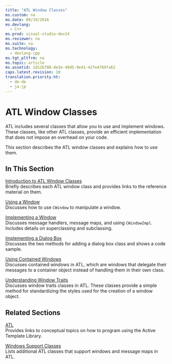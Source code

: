 ```yaml
---
title: "ATL Window Classes"
ms.custom: na
ms.date: 09/19/2016
ms.devlang: 
  - C++
ms.prod: visual-studio-dev14
ms.reviewer: na
ms.suite: na
ms.technology: 
  - devlang-cpp
ms.tgt_pltfrm: na
ms.topic: article
ms.assetid: 1d12b708-de3e-49d5-9e41-42fe4769fa62
caps.latest.revision: 10
translation.priority.ht: 
  - de-de
  - ja-jp
---
```

# ATL Window Classes
ATL includes several classes that allow you to use and implement windows. These classes, like other ATL classes, provide an efficient implementation that does not impose an overhead on your code.  
  
 This section describes the ATL window classes and explains how to use them.  
  
## In This Section  
 [Introduction to ATL Window Classes](../vs140/Introduction-to-ATL-Window-Classes.md)  
 Briefly describes each ATL window class and provides links to the reference material on them.  
  
 [Using a Window](../vs140/Using-a-Window.md)  
 Discusses how to use `CWindow` to manipulate a window.  
  
 [Implementing a Window](../vs140/Implementing-a-Window.md)  
 Discusses message handlers, message maps, and using `CWindowImpl`. Includes details on superclassing and subclassing.  
  
 [Implementing a Dialog Box](../vs140/Implementing-a-Dialog-Box.md)  
 Discusses the two methods for adding a dialog box class and shows a code sample.  
  
 [Using Contained Windows](../vs140/Using-Contained-Windows.md)  
 Discusses contained windows in ATL, which are windows that delegate their messages to a container object instead of handling them in their own class.  
  
 [Understanding Window Traits](../vs140/Understanding-Window-Traits.md)  
 Discusses window traits classes in ATL. These classes provide a simple method for standardizing the styles used for the creation of a window object.  
  
## Related Sections  
 [ATL](../vs140/Active-Template-Library--ATL--Concepts.md)  
 Provides links to conceptual topics on how to program using the Active Template Library.  
  
 [Windows Support Classes](../vs140/Windows-Support-Classes.md)  
 Lists additional ATL classes that support windows and message maps in ATL.